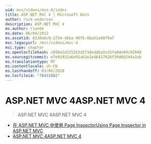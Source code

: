 ```yaml
---
uid: mvc/videos/mvc-4/index
title: ASP.NET MVC 4 | Microsoft Docs
author: rick-anderson
description: ASP.NET MVC 4
ms.author: riande
ms.date: 06/04/2012
ms.assetid: 8130a6c9-2f54-48ba-90f6-0ba52e98f0af
msc.legacyurl: /mvc/videos/mvc-4
msc.type: chapter
ms.openlocfilehash: c090e2d3252b3d1f10eddba2cd3fa0de09c92940
ms.sourcegitcommit: e7e91932a6e91a63e2e46417626f39d6b244a3ab
ms.translationtype: MT
ms.contentlocale: zh-CN
ms.lasthandoff: 03/06/2020
ms.locfileid: "78431882"
---
```

# <a name="aspnet-mvc-4"></a><span data-ttu-id="e80f6-103">ASP.NET MVC 4</span><span class="sxs-lookup"><span data-stu-id="e80f6-103">ASP.NET MVC 4</span></span>

> <span data-ttu-id="e80f6-104">ASP.NET MVC 4</span><span class="sxs-lookup"><span data-stu-id="e80f6-104">ASP.NET MVC 4</span></span>

- [<span data-ttu-id="e80f6-105">在 ASP.NET MVC 中使用 Page Inspector</span><span class="sxs-lookup"><span data-stu-id="e80f6-105">Using Page Inspector in ASP.NET MVC</span></span>](using-page-inspector-in-aspnet-mvc.md)
- [<span data-ttu-id="e80f6-106">ASP.NET MVC 4</span><span class="sxs-lookup"><span data-stu-id="e80f6-106">ASP.NET MVC 4</span></span>](aspnet-mvc-4.md)
